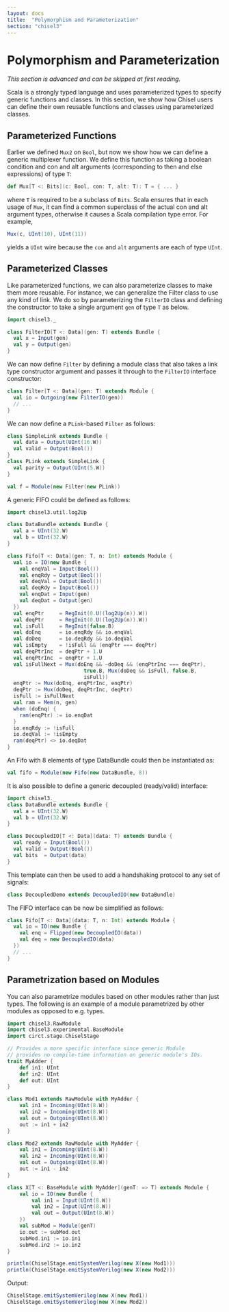 ```yaml
---
layout: docs
title:  "Polymorphism and Parameterization"
section: "chisel3"
---
```


# Polymorphism and Parameterization

_This section is advanced and can be skipped at first reading._

Scala is a strongly typed language and uses parameterized types to specify generic functions and classes.
In this section, we show how Chisel users can define their own reusable functions and classes using parameterized classes.

## Parameterized Functions

Earlier we defined `Mux2` on `Bool`, but now we show how we can define a generic multiplexer function.
We define this function as taking a boolean condition and con and alt arguments (corresponding to then and else expressions) of type `T`:

```scala
def Mux[T <: Bits](c: Bool, con: T, alt: T): T = { ... }
```

where `T` is required to be a subclass of `Bits`.
Scala ensures that in each usage of `Mux`, it can find a common superclass of the actual con and alt argument types,
otherwise it causes a Scala compilation type error.
For example,

```scala
Mux(c, UInt(10), UInt(11))
```

yields a `UInt` wire because the `con` and `alt` arguments are each of type `UInt`.

<!---
Jack: I cannot seem to get this to actually work
      Scala does not like the * in FIR since it could be from UInt or SInt

We now present a more advanced example of parameterized functions for defining an inner product FIR digital filter generically over Chisel `Num`s.

The inner product FIR filter can be mathematically defined as:
\begin{equation}
y[t] = \sum_j w_j * x_j[t-j]
\end{equation}


where `x` is the input and `w` is a vector of weights.
In Chisel this can be defined as:


```scala
def delays[T <: Data](x: T, n: Int): List[T] =
  if (n <= 1) List(x) else x :: delays(RegNext(x), n - 1)

def FIR[T <: Data with Num[T]](ws: Seq[T], x: T): T =
  ws zip delays(x, ws.length) map { case (a, b) => a * b } reduce (_ + _)
```

where
`delays` creates a list of incrementally increasing delays of its input and
`reduce` constructs a reduction circuit given a binary combiner function `f`.
In this case, `reduce` creates a summation circuit.
Finally, the `FIR` function is constrained to work on inputs of type `Num` where Chisel multiplication and addition are defined.
--->

## Parameterized Classes

Like parameterized functions, we can also parameterize classes to make them more reusable.
For instance, we can generalize the Filter class to use any kind of link.
We do so by parameterizing the `FilterIO` class and defining the constructor to take a single argument `gen` of type `T` as below.
```scala mdoc:invisible
import chisel3._
```
```scala mdoc:silent
class FilterIO[T <: Data](gen: T) extends Bundle {
  val x = Input(gen)
  val y = Output(gen)
}
```

We can now define `Filter` by defining a module class that also takes a link type constructor argument and passes it through to the `FilterIO` interface constructor:

```scala mdoc:silent
class Filter[T <: Data](gen: T) extends Module {
  val io = Outgoing(new FilterIO(gen))
  // ...
}
```

We can now define a `PLink`-based `Filter` as follows:
```scala mdoc:invisible
class SimpleLink extends Bundle {
  val data = Output(UInt(16.W))
  val valid = Output(Bool())
}
class PLink extends SimpleLink {
  val parity = Output(UInt(5.W))
}
```
```scala mdoc:compile-only
val f = Module(new Filter(new PLink))
```

A generic FIFO could be defined as follows:

```scala mdoc:silent
import chisel3.util.log2Up

class DataBundle extends Bundle {
  val a = UInt(32.W)
  val b = UInt(32.W)
}

class Fifo[T <: Data](gen: T, n: Int) extends Module {
  val io = IO(new Bundle {
    val enqVal = Input(Bool())
    val enqRdy = Output(Bool())
    val deqVal = Output(Bool())
    val deqRdy = Input(Bool())
    val enqDat = Input(gen)
    val deqDat = Output(gen)
  })
  val enqPtr     = RegInit(0.U((log2Up(n)).W))
  val deqPtr     = RegInit(0.U((log2Up(n)).W))
  val isFull     = RegInit(false.B)
  val doEnq      = io.enqRdy && io.enqVal
  val doDeq      = io.deqRdy && io.deqVal
  val isEmpty    = !isFull && (enqPtr === deqPtr)
  val deqPtrInc  = deqPtr + 1.U
  val enqPtrInc  = enqPtr + 1.U
  val isFullNext = Mux(doEnq && ~doDeq && (enqPtrInc === deqPtr),
                         true.B, Mux(doDeq && isFull, false.B,
                         isFull))
  enqPtr := Mux(doEnq, enqPtrInc, enqPtr)
  deqPtr := Mux(doDeq, deqPtrInc, deqPtr)
  isFull := isFullNext
  val ram = Mem(n, gen)
  when (doEnq) {
    ram(enqPtr) := io.enqDat
  }
  io.enqRdy := !isFull
  io.deqVal := !isEmpty
  ram(deqPtr) <> io.deqDat
}
```

An Fifo with 8 elements of type DataBundle could then be instantiated as:

```scala mdoc:compile-only
val fifo = Module(new Fifo(new DataBundle, 8))
```

It is also possible to define a generic decoupled (ready/valid) interface:
```scala mdoc:invisible:reset
import chisel3._
class DataBundle extends Bundle {
  val a = UInt(32.W)
  val b = UInt(32.W)
}
```

```scala mdoc:silent
class DecoupledIO[T <: Data](data: T) extends Bundle {
  val ready = Input(Bool())
  val valid = Output(Bool())
  val bits  = Output(data)
}
```

This template can then be used to add a handshaking protocol to any
set of signals:

```scala mdoc:silent
class DecoupledDemo extends DecoupledIO(new DataBundle)
```

The FIFO interface can be now be simplified as follows:

```scala mdoc:silent
class Fifo[T <: Data](data: T, n: Int) extends Module {
  val io = IO(new Bundle {
    val enq = Flipped(new DecoupledIO(data))
    val deq = new DecoupledIO(data)
  })
  // ...
}
```

## Parametrization based on Modules

You can also parametrize modules based on other modules rather than just types. The following is an example of a module parametrized by other modules as opposed to e.g. types.

```scala mdoc:silent
import chisel3.RawModule
import chisel3.experimental.BaseModule
import circt.stage.ChiselStage

// Provides a more specific interface since generic Module
// provides no compile-time information on generic module's IOs.
trait MyAdder {
    def in1: UInt
    def in2: UInt
    def out: UInt
}

class Mod1 extends RawModule with MyAdder {
    val in1 = Incoming(UInt(8.W))
    val in2 = Incoming(UInt(8.W))
    val out = Outgoing(UInt(8.W))
    out := in1 + in2
}

class Mod2 extends RawModule with MyAdder {
    val in1 = Incoming(UInt(8.W))
    val in2 = Incoming(UInt(8.W))
    val out = Outgoing(UInt(8.W))
    out := in1 - in2
}

class X[T <: BaseModule with MyAdder](genT: => T) extends Module {
    val io = IO(new Bundle {
        val in1 = Input(UInt(8.W))
        val in2 = Input(UInt(8.W))
        val out = Output(UInt(8.W))
    })
    val subMod = Module(genT)
    io.out := subMod.out
    subMod.in1 := io.in1
    subMod.in2 := io.in2
}

println(ChiselStage.emitSystemVerilog(new X(new Mod1)))
println(ChiselStage.emitSystemVerilog(new X(new Mod2)))
```

Output:

```scala mdoc:verilog
ChiselStage.emitSystemVerilog(new X(new Mod1))
ChiselStage.emitSystemVerilog(new X(new Mod2))
```
